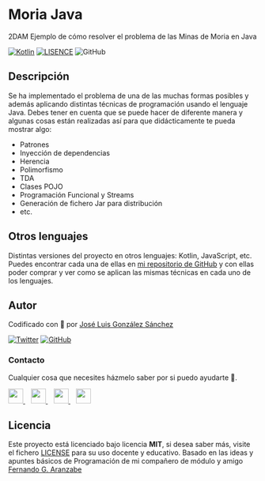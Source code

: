 # Moria Java

2DAM Ejemplo de cómo resolver el problema de las Minas de Moria en Java

[![Kotlin](https://img.shields.io/badge/Code-Java-blue)](https://www.java.com/es/)
[![LISENCE](https://img.shields.io/badge/Lisence-MIT-green)]()
![GitHub](https://img.shields.io/github/last-commit/joseluisgs/moriaJava2021)

## Descripción
Se ha implementado el problema de una de las muchas formas posibles y además aplicando distintas técnicas de programación 
usando el lenguaje Java.
Debes tener en cuenta que se puede hacer de diferente manera y algunas cosas están realizadas así para que didácticamente te pueda mostrar algo:
* Patrones
* Inyección de dependencias
* Herencia
* Polimorfismo
* TDA
* Clases POJO
* Programación Funcional y Streams
* Generación de fichero Jar para distribución
* etc.

## Otros lenguajes
Distintas versiones del proyecto en otros lenguajes: Kotlin, JavaScript, etc. Puedes encontrar cada una de ellas en [mi repositorio de 
GitHub](https://github.com/joseluisgs?tab=repositories&q=moria) y con ellas poder comprar y ver como se aplican las mismas técnicas en cada uno de los lenguajes. 


## Autor

Codificado con :sparkling_heart: por [José Luis González Sánchez](https://twitter.com/joseluisgonsan)

[![Twitter](https://img.shields.io/twitter/follow/joseluisgonsan?style=social)](https://twitter.com/joseluisgonsan)
[![GitHub](https://img.shields.io/github/followers/joseluisgs?style=social)](https://github.com/joseluisgs)

### Contacto
<p>
  Cualquier cosa que necesites házmelo saber por si puedo ayudarte 💬.
</p>
<p>
    <a href="https://twitter.com/joseluisgonsan" target="_blank">
        <img src="https://i.imgur.com/U4Uiaef.png" 
    height="30">
    </a> &nbsp;&nbsp;
    <a href="https://github.com/joseluisgs" target="_blank">
        <img src="https://cdn.iconscout.com/icon/free/png-256/github-153-675523.png" 
    height="30">
    </a> &nbsp;&nbsp;
    <a href="https://www.linkedin.com/in/joseluisgonsan" target="_blank">
        <img src="https://upload.wikimedia.org/wikipedia/commons/thumb/c/ca/LinkedIn_logo_initials.png/768px-LinkedIn_logo_initials.png" 
    height="30">
    </a>  &nbsp;&nbsp;
    <a href="https://joseluisgs.github.io/" target="_blank">
        <img src="https://joseluisgs.github.io/favicon.png" 
    height="30">
    </a>
</p>


## Licencia

Este proyecto está licenciado bajo licencia **MIT**, si desea saber más, visite el fichero [LICENSE](https://github.com/joseluisgs/MoriaKotlin2020/blob/master/LICENSE) para su uso docente y educativo.
Basado en las ideas y apuntes básicos de Programación de mi compañero de módulo y amigo [Fernando G. Aranzabe](https://github.com/aranzabe)
